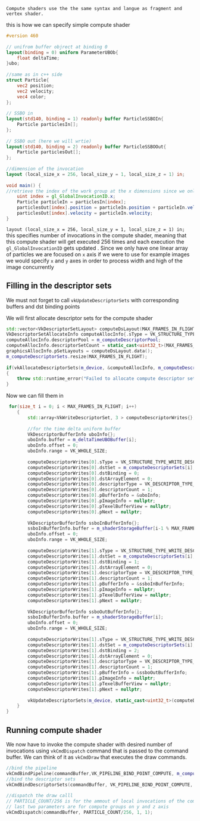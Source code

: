 	Compute shaders use the the same syntax and langue as fragment and vertex shader.  

this is how we can specify simple compute shader 

```glsl
#version 460  
  
// unifrom buffer objrect at binding 0  
layout(binding = 0) uniform ParameterUBOb{  
    float deltaTime;  
}ubo;  
  
//same as in c++ side  
struct Particle{  
    vec2 position;  
    vec2 velocity;  
    vec4 color;  
};  
  
// SSBO in  
layout(std140, binding = 1) readonly buffer ParticleSSBOIn{  
    Particle particlesIn[];  
};  
  
// SSBO out (here we will wrtie)  
layout(std140, binding = 2) readonly buffer ParticleSSBOOut{  
    Particle particlesOut[];  
};  
  
//dimension of the invocation  
layout (local_size_x = 256, local_size_y = 1, local_size_z = 1) in;  
  
void main() {  
//retrieve the index of the work group at the x dimensions since we only have linear array
    uint index = gl_GlobalInvocationID.x;  
    Particle particleIn = particlesIn[index];  
    particlesOut[index].position = particleIn.position + particleIn.velocity.xy * ubo.deltaTime;  
    particlesOut[index].velocity = particleIn.velocity;  
}
```

`layout (local_size_x = 256, local_size_y = 1, local_size_z = 1) in;` this specifies number of invocations in the compute shader, meaning that this compute shader will get executed 256 times and each execution the `gl_GlobalInvocationID` gets updated . Since we only have one linear array of particles we are focused on `x` axis if we were to use for example images we would specify `x` and `y` axes in order to process width and high of the image concurrently

## Filling in the descriptor sets 
We must not forget to call `vkUpdateDescriptorSets` with corresponding buffers and dst binding points 

We will first allocate descriptor sets for the compute shader 

```c++
std::vector<VkDescriptorSetLayout> computeDsLayout(MAX_FRAMES_IN_FLIGHT, m_computeDescryptorSetLayout);  
VkDescriptorSetAllocateInfo computeAllocInfo{.sType = VK_STRUCTURE_TYPE_DESCRIPTOR_SET_ALLOCATE_INFO};  
computeAllocInfo.descriptorPool = m_computeDescriptorPool;  
computeAllocInfo.descriptorSetCount = static_cast<uint32_t>(MAX_FRAMES_IN_FLIGHT);  
graphicsAllocInfo.pSetLayouts = computeDsLayout.data();  
m_computeDescriptorSets.resize(MAX_FRAMES_IN_FLIGHT);  
  
if(vkAllocateDescriptorSets(m_device, &computeAllocInfo, m_computeDescriptorSets.data()) != VK_SUCCESS)  
{  
    throw std::runtime_error("Failed to allocate compute descriptor sets");  
}
```

Now we can fill them in 

```c++
 for(size_t i = 0; i < MAX_FRAMES_IN_FLIGHT; i++)  
    {  
        std::array<VkWriteDescriptorSet, 3 > computeDescriptorWrites{};  
  
        //for the time delta uniform buffer  
        VkDescriptorBufferInfo uboInfo{};  
        uboInfo.buffer = m_deltaTimeUBOBuffer[i];  
        uboInfo.offset = 0;  
        uboInfo.range = VK_WHOLE_SIZE;  
  
        computeDescriptorWrites[0].sType = VK_STRUCTURE_TYPE_WRITE_DESCRIPTOR_SET;  
        computeDescriptorWrites[0].dstSet = m_computeDescriptorSets[i];  
        computeDescriptorWrites[0].dstBinding = 0;  
        computeDescriptorWrites[0].dstArrayElement = 0;  
        computeDescriptorWrites[0].descriptorType = VK_DESCRIPTOR_TYPE_UNIFORM_BUFFER;  
        computeDescriptorWrites[0].descriptorCount = 1;  
        computeDescriptorWrites[0].pBufferInfo = &uboInfo;  
        computeDescriptorWrites[0].pImageInfo = nullptr;  
        computeDescriptorWrites[0].pTexelBufferView = nullptr;  
        computeDescriptorWrites[0].pNext = nullptr;  
          
        VkDescriptorBufferInfo ssboInBufferInfo{};  
        ssboInBufferInfo.buffer = m_shaderStorageBuffer[i-1 % MAX_FRAMES_IN_FLIGHT];  
        uboInfo.offset = 0;  
        uboInfo.range = VK_WHOLE_SIZE;  
  
        computeDescriptorWrites[1].sType = VK_STRUCTURE_TYPE_WRITE_DESCRIPTOR_SET;  
        computeDescriptorWrites[1].dstSet = m_computeDescriptorSets[i];  
        computeDescriptorWrites[1].dstBinding = 1;  
        computeDescriptorWrites[1].dstArrayElement = 0;  
        computeDescriptorWrites[1].descriptorType = VK_DESCRIPTOR_TYPE_STORAGE_BUFFER;  
        computeDescriptorWrites[1].descriptorCount = 1;  
        computeDescriptorWrites[1].pBufferInfo = &ssboInBufferInfo;  
        computeDescriptorWrites[1].pImageInfo = nullptr;  
        computeDescriptorWrites[1].pTexelBufferView = nullptr;  
        computeDescriptorWrites[1].pNext = nullptr;  
  
        VkDescriptorBufferInfo ssboOutBufferInfo{};  
        ssboInBufferInfo.buffer = m_shaderStorageBuffer[i];  
        uboInfo.offset = 0;  
        uboInfo.range = VK_WHOLE_SIZE;  
  
        computeDescriptorWrites[1].sType = VK_STRUCTURE_TYPE_WRITE_DESCRIPTOR_SET;  
        computeDescriptorWrites[1].dstSet = m_computeDescriptorSets[i];  
        computeDescriptorWrites[1].dstBinding = 2;  
        computeDescriptorWrites[1].dstArrayElement = 0;  
        computeDescriptorWrites[1].descriptorType = VK_DESCRIPTOR_TYPE_STORAGE_BUFFER;  
        computeDescriptorWrites[1].descriptorCount = 1;  
        computeDescriptorWrites[1].pBufferInfo = &ssboOutBufferInfo;  
        computeDescriptorWrites[1].pImageInfo = nullptr;  
        computeDescriptorWrites[1].pTexelBufferView = nullptr;  
        computeDescriptorWrites[1].pNext = nullptr;  
  
        vkUpdateDescriptorSets(m_device, static_cast<uint32_t>(computeDescriptorWrites.size()), computeDescriptorWrites.data(), 0, nullptr);  
    }  
}
```
## Running compute shader

We now have to invoke the compute shader with desired number of invocations using `vkCmdDispatch` command that is passed to the command buffer. We can think of it as `vkCmdDraw` that executes the draw commands. 

```c++
//bind the pipeline  
vkCmdBindPipeline(commandBuffer,VK_PIPELINE_BIND_POINT_COMPUTE, m_computePipeline);  
//bind the descriptor sets 
vkCmdBindDescriptorSets(commandBuffer, VK_PIPELINE_BIND_POINT_COMPUTE, m_computePipelineLayout, 0,1,&m_computeDescriptorSets[currentFrame],0,0);  
  
//dispatch the draw calll  
// PARTICLE_COUNT/256 is for the ammout of local invocations of the compute shader in x axis  
// last two parameters are for compute groups on y and z axis 
vkCmdDispatch(commandBuffer, PARTICLE_COUNT/256, 1, 1);
```






